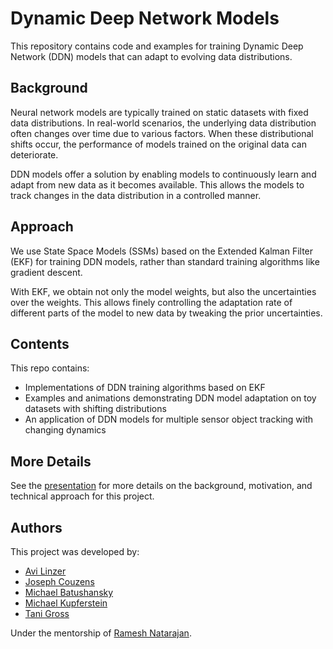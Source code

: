 # Dynamic Deep Network Models

This repository contains code and examples for training Dynamic Deep Network (DDN) models that can adapt to evolving data distributions. 

## Background

Neural network models are typically trained on static datasets with fixed data distributions. In real-world scenarios, the underlying data distribution often changes over time due to various factors. When these distributional shifts occur, the performance of models trained on the original data can deteriorate.

DDN models offer a solution by enabling models to continuously learn and adapt from new data as it becomes available. This allows the models to track changes in the data distribution in a controlled manner.

## Approach

We use State Space Models (SSMs) based on the Extended Kalman Filter (EKF) for training DDN models, rather than standard training algorithms like gradient descent. 

With EKF, we obtain not only the model weights, but also the uncertainties over the weights. This allows finely controlling the adaptation rate of different parts of the model to new data by tweaking the prior uncertainties.

## Contents

This repo contains:

- Implementations of DDN training algorithms based on EKF  
- Examples and animations demonstrating DDN model adaptation on toy datasets with shifting distributions
- An application of DDN models for multiple sensor object tracking with changing dynamics

## More Details

See the [presentation](resources/Team_Presentation.pdf) for more details on the background, motivation, and technical approach for this project. 

## Authors

This project was developed by:

- [Avi Linzer](https://www.linkedin.com/in/abraham-linzer-318876231/)
- [Joseph Couzens](https://www.linkedin.com/in/josephcouzens/)
- [Michael Batushansky](https://www.linkedin.com/in/michael-batushansky-aa5986205)
- [Michael Kupferstein](https://www.linkedin.com/in/michael-kupferstein-50967124a/)
- [Tani Gross](https://www.linkedin.com/in/jonathan-gross-001189279/)

Under the mentorship of [Ramesh Natarajan](https://www.linkedin.com/in/ramesh-natarajan-07a05989/).